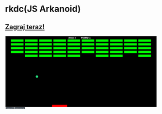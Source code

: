 # rkdc(JS Arkanoid)  

## [Zagraj teraz!](https://bkotja.github.io/rkdc-Arkanoid-/index.html "Arkanoid")

![screenshot](screenshot.png)
